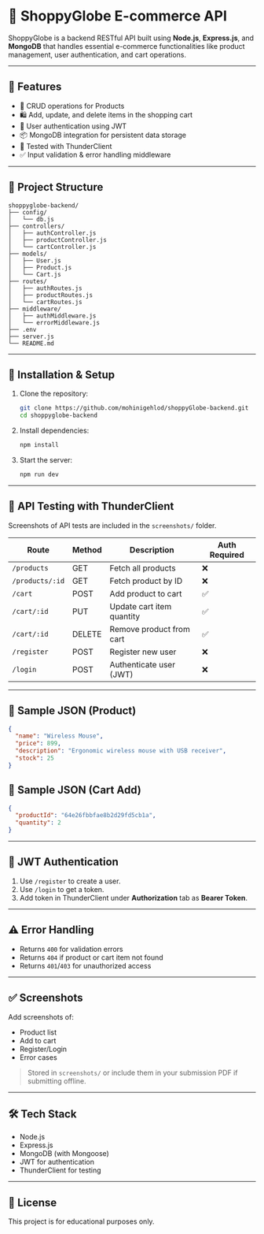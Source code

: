 
# 🛒 ShoppyGlobe E-commerce API

ShoppyGlobe is a backend RESTful API built using **Node.js**, **Express.js**, and **MongoDB** that handles essential e-commerce functionalities like product management, user authentication, and cart operations.

---

## 🚀 Features

- 🧾 CRUD operations for Products
- 🛍️ Add, update, and delete items in the shopping cart
- 🔐 User authentication using JWT
- 📦 MongoDB integration for persistent data storage
- 🧪 Tested with ThunderClient
- ✅ Input validation & error handling middleware

---

## 📁 Project Structure

```
shoppyglobe-backend/
├── config/
│   └── db.js
├── controllers/
│   ├── authController.js
│   ├── productController.js
│   └── cartController.js
├── models/
│   ├── User.js
│   ├── Product.js
│   └── Cart.js
├── routes/
│   ├── authRoutes.js
│   ├── productRoutes.js
│   └── cartRoutes.js
├── middleware/
│   ├── authMiddleware.js
│   └── errorMiddleware.js
├── .env
├── server.js
└── README.md
```

---

## 🔧 Installation & Setup

1. Clone the repository:
   ```bash
   git clone https://github.com/mohinigehlod/shoppyGlobe-backend.git
   cd shoppyglobe-backend
   ```

2. Install dependencies:
   ```bash
   npm install
   ```

4. Start the server:
   ```bash
   npm run dev
   ```

---

## 🧪 API Testing with ThunderClient

Screenshots of API tests are included in the `screenshots/` folder.

| Route               | Method | Description                  | Auth Required |
|--------------------|--------|------------------------------|----------------|
| `/products`         | GET    | Fetch all products           | ❌             |
| `/products/:id`     | GET    | Fetch product by ID          | ❌             |
| `/cart`             | POST   | Add product to cart          | ✅             |
| `/cart/:id`         | PUT    | Update cart item quantity    | ✅             |
| `/cart/:id`         | DELETE | Remove product from cart     | ✅             |
| `/register`         | POST   | Register new user            | ❌             |
| `/login`            | POST   | Authenticate user (JWT)      | ❌             |
 
---

## 🧠 Sample JSON (Product)

```json
{
  "name": "Wireless Mouse",
  "price": 899,
  "description": "Ergonomic wireless mouse with USB receiver",
  "stock": 25
}
```

## 🧠 Sample JSON (Cart Add)

```json
{
  "productId": "64e26fbbfae8b2d29fd5cb1a",
  "quantity": 2
}
```

---

## 🔐 JWT Authentication

1. Use `/register` to create a user.
2. Use `/login` to get a token.
3. Add token in ThunderClient under **Authorization** tab as **Bearer Token**.

---

## ⚠️ Error Handling

- Returns `400` for validation errors
- Returns `404` if product or cart item not found
- Returns `401`/`403` for unauthorized access

---

## ✅ Screenshots

Add screenshots of:
- Product list
- Add to cart
- Register/Login
- Error cases

> Stored in `screenshots/` or include them in your submission PDF if submitting offline.

---

## 🛠️ Tech Stack

- Node.js
- Express.js
- MongoDB (with Mongoose)
- JWT for authentication
- ThunderClient for testing

---

## 📄 License

This project is for educational purposes only.
